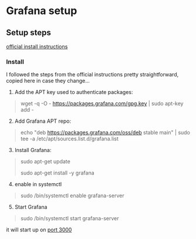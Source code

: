 # Grafana setup
## Setup steps
[official install instructions](https://grafana.com/tutorials/install-grafana-on-raspberry-pi/)

### Install
I followed the steps from the official instructions pretty straightforward, copied here in case they change...

1. Add the APT key used to authenticate packages:

>wget -q -O - https://packages.grafana.com/gpg.key | sudo apt-key add -

2. Add Grafana APT repo:

>echo "deb https://packages.grafana.com/oss/deb stable main" | sudo tee -a /etc/apt/sources.list.d/grafana.list

3. Install Grafana:

> sudo apt-get update
>
> sudo apt-get install -y grafana

4. enable in systemctl

> sudo /bin/systemctl enable grafana-server

5. Start Grafana

> sudo /bin/systemctl start grafana-server

it will start up on [port 3000](http://localhost:3000)